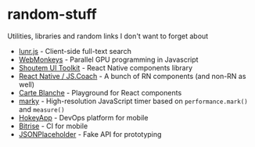 # random-stuff
Utilities, libraries and random links I don't want to forget about

* [lunr.js](http://lunrjs.com/) - Client-side full-text search
* [WebMonkeys](https://github.com/MaiaVictor/WebMonkeys) - Parallel GPU programming in Javascript
* [Shoutem UI Toolkit](https://shoutem.github.io/ui/) - React Native components library
* [React Native / JS.Coach](https://js.coach/react-native/) - A bunch of RN components (and non-RN as well)
* [Carte Blanche](https://github.com/carteb/carte-blanche) - Playground for React components
* [marky](https://github.com/nolanlawson/marky) - High-resolution JavaScript timer based on `performance.mark()` and `measure()`
* [HokeyApp](https://hockeyapp.net/) - DevOps platform for mobile
* [Bitrise](https://www.bitrise.io/) - CI for mobile
* [JSONPlaceholder](https://jsonplaceholder.typicode.com/) - Fake API for prototyping
